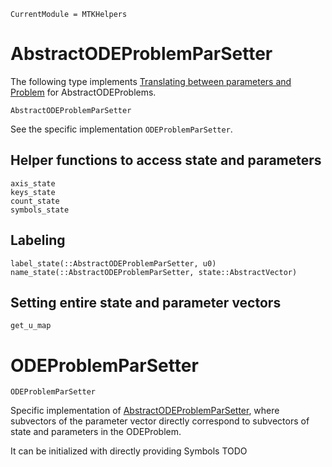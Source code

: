 ```@meta
CurrentModule = MTKHelpers
```

# AbstractODEProblemParSetter

The following type implements [Translating between parameters and Problem](@ref)
for AbstractODEProblems.

```@docs
AbstractODEProblemParSetter
```

See the specific implementation `ODEProblemParSetter`.


## Helper functions to access state and parameters
```@docs
axis_state
keys_state
count_state
symbols_state
```

## Labeling 
```@docs
label_state(::AbstractODEProblemParSetter, u0)
name_state(::AbstractODEProblemParSetter, state::AbstractVector)
```

## Setting entire state and parameter vectors
```@docs
get_u_map
```

# ODEProblemParSetter

```@docs
ODEProblemParSetter
```

Specific implementation of [AbstractODEProblemParSetter](@ref),
where subvectors of the parameter vector directly correspond to
subvectors of state and parameters in the ODEProblem.

It can be initialized with directly providing Symbols
TODO


